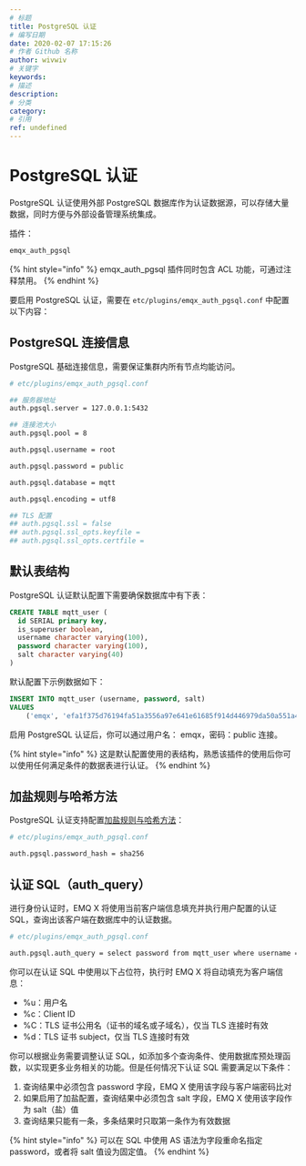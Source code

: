 ```yaml
---
# 标题
title: PostgreSQL 认证
# 编写日期
date: 2020-02-07 17:15:26
# 作者 Github 名称
author: wivwiv
# 关键字
keywords:
# 描述
description:
# 分类
category: 
# 引用
ref: undefined
---
```


# PostgreSQL 认证

PostgreSQL 认证使用外部 PostgreSQL 数据库作为认证数据源，可以存储大量数据，同时方便与外部设备管理系统集成。

插件：

```bash
emqx_auth_pgsql
```

{% hint style="info" %} 
emqx_auth_pgsql 插件同时包含 ACL 功能，可通过注释禁用。
{% endhint %}



要启用 PostgreSQL 认证，需要在 `etc/plugins/emqx_auth_pgsql.conf` 中配置以下内容：

## PostgreSQL 连接信息

PostgreSQL 基础连接信息，需要保证集群内所有节点均能访问。

```bash
# etc/plugins/emqx_auth_pgsql.conf

## 服务器地址
auth.pgsql.server = 127.0.0.1:5432

## 连接池大小
auth.pgsql.pool = 8

auth.pgsql.username = root

auth.pgsql.password = public

auth.pgsql.database = mqtt

auth.pgsql.encoding = utf8

## TLS 配置
## auth.pgsql.ssl = false
## auth.pgsql.ssl_opts.keyfile =
## auth.pgsql.ssl_opts.certfile =
```



## 默认表结构

PostgreSQL 认证默认配置下需要确保数据库中有下表：

```sql
CREATE TABLE mqtt_user (
  id SERIAL primary key,
  is_superuser boolean,
  username character varying(100),
  password character varying(100),
  salt character varying(40)
)
```



默认配置下示例数据如下：

```sql
INSERT INTO mqtt_user (username, password, salt)
VALUES
	('emqx', 'efa1f375d76194fa51a3556a97e641e61685f914d446979da50a551a4333ffd7', NULL);
```

启用 PostgreSQL 认证后，你可以通过用户名： emqx，密码：public 连接。



{% hint style="info" %} 
这是默认配置使用的表结构，熟悉该插件的使用后你可以使用任何满足条件的数据表进行认证。
{% endhint %}



## 加盐规则与哈希方法

PostgreSQL 认证支持配置[加盐规则与哈希方法](./auth.md#加盐规则与哈希方法)：

```bash
# etc/plugins/emqx_auth_pgsql.conf

auth.pgsql.password_hash = sha256
```



## 认证 SQL（auth_query）

进行身份认证时，EMQ X 将使用当前客户端信息填充并执行用户配置的认证 SQL，查询出该客户端在数据库中的认证数据。

```bash
# etc/plugins/emqx_auth_pgsql.conf

auth.pgsql.auth_query = select password from mqtt_user where username = '%u' limit 1
```



你可以在认证 SQL 中使用以下占位符，执行时 EMQ X 将自动填充为客户端信息：

- %u：用户名
- %c：Client ID
- %C：TLS 证书公用名（证书的域名或子域名），仅当 TLS 连接时有效
- %d：TLS 证书 subject，仅当 TLS 连接时有效



你可以根据业务需要调整认证 SQL，如添加多个查询条件、使用数据库预处理函数，以实现更多业务相关的功能。但是任何情况下认证 SQL 需要满足以下条件：

1. 查询结果中必须包含 password 字段，EMQ X 使用该字段与客户端密码比对
2. 如果启用了加盐配置，查询结果中必须包含 salt 字段，EMQ X 使用该字段作为 salt（盐）值
3. 查询结果只能有一条，多条结果时只取第一条作为有效数据

{% hint style="info" %} 
可以在 SQL 中使用 AS 语法为字段重命名指定 password，或者将 salt 值设为固定值。
{% endhint %}

